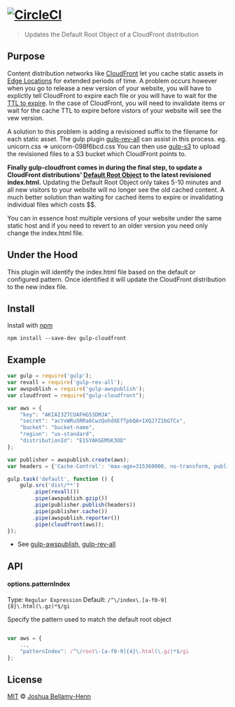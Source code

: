 # [![CircleCI](https://circleci.com/gh/GuidionDev/gulp-cloudfront/tree/master.svg?style=svg)](https://circleci.com/gh/GuidionDev/gulp-cloudfront/tree/master)

> Updates the Default Root Object of a CloudFront distribution

## Purpose

Content distribution networks like [CloudFront](http://aws.amazon.com/cloudfront/) let you cache static assets in [Edge Locations](http://aws.amazon.com/about-aws/globalinfrastructure/) for extended periods of time.
A problem occurs however when you go to release a new version of your website, you will have to explictly tell CloudFront to expire each file or you will have to wait for the [TTL to expire](http://docs.aws.amazon.com/AmazonCloudFront/latest/DeveloperGuide/Expiration.html).
In the case of CloudFront, you will need to invalidate items or wait for the cache TTL to expire before vistors of your website will see the vew version.

A solution to this problem is adding a revisioned suffix to the filename for each static asset.  The gulp plugin [gulp-rev-all](https://github.com/smysnk/gulp-rev-all) can assist in this process.  eg. unicorn.css => unicorn-098f6bcd.css
You can then use [gulp-s3](https://github.com/nkostelnik/gulp-s3) to upload the revisioned files to a S3 bucket which CloudFront points to.

**Finally gulp-cloudfront comes in during the final step, to update a CloudFront distributions' [Default Root Object](http://docs.aws.amazon.com/AmazonCloudFront/latest/DeveloperGuide/DefaultRootObject.html) to the latest revisioned index.html.**
Updating the Default Root Object only takes 5-10 minutes and all new visitors to your website will no longer see the old cached content.
A much better solution than waiting for cached items to expire or invalidating individual files which costs $$.

You can in essence host multiple versions of your website under the same static host and if you need to revert to an older version you need only change the index.html file.

## Under the Hood

This plugin will identify the index.html file based on the default or configured pattern.  Once identified it will update the CloudFront distribution to the new index file.

## Install

Install with [npm](https://npmjs.org)

```
npm install --save-dev gulp-cloudfront
```

## Example

```js
var gulp = require('gulp');
var revall = require('gulp-rev-all');
var awspublish = require('gulp-awspublish');
var cloudfront = require("gulp-cloudfront");

var aws = {
    "key": "AKIAI3Z7CUAFHG53DMJA",
    "secret": "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",
    "bucket": "bucket-name",
    "region": "us-standard",
    "distributionId": "E1SYAKGEMSK3OD"
};

var publisher = awspublish.create(aws);
var headers = {'Cache-Control': 'max-age=315360000, no-transform, public'};

gulp.task('default', function () {
    gulp.src('dist/**')
        .pipe(revall())
        .pipe(awspublish.gzip())
        .pipe(publisher.publish(headers))
        .pipe(publisher.cache())
        .pipe(awspublish.reporter())
        .pipe(cloudfront(aws));
});
```

  * See [gulp-awspublish](https://www.npmjs.org/package/gulp-awspublish), [gulp-rev-all](https://www.npmjs.org/package/gulp-rev-all)


## API

#### options.patternIndex

Type: `Regular Expression`
Default: `/^\/index\.[a-f0-9]{8}\.html(\.gz)*$/gi`

Specify the pattern used to match the default root object

```js

var aws = {
    ..,
    "patternIndex": /^\/root\-[a-f0-9]{4}\.html(\.gz)*$/gi
};

```


## License

[MIT](http://opensource.org/licenses/MIT) © [Joshua Bellamy-Henn](http://www.psidox.com)
